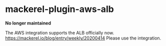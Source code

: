 # mackerel-plugin-aws-alb

**No longer maintained**

The AWS integration supports the ALB officially now. https://mackerel.io/blog/entry/weekly/20200414
Please use the integration.
